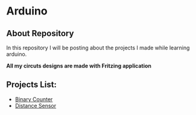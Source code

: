 # Arduino

## About Repository
In this repository I will be posting about the projects I made while learning arduino.

**All my circuts designs are made with Fritzing application**

## Projects List:

- <a href="https://github.com/AhmedAlsohail/Arduino/tree/main/Binary_Counter">Binary Counter</a>
- <a href="https://github.com/AhmedAlsohail/Arduino/tree/main/Distance_Sensor">Distance Sensor</a>
